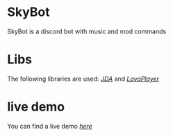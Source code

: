 # SkyBot
SkyBot is a discord bot with music and mod commands

# Libs
The following libraries are used:
[_JDA_](https://github.com/DV8FromTheWorld/JDA) 
and 
[_LavaPlayer_](https://github.com/sedmelluq/lavaplayer)


# live demo
You can find a live demo [_here_](https://discord.gg/XBQ9xAT)
